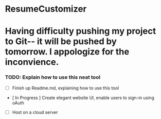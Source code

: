 # ResumeCustomizer

# Having difficulty pushing my project to Git-- it will be pushed by tomorrow. I appologize for the inconvience.

### TODO: Explain how to use this neat tool
- [ ] Finish up Readme.md, explaining how to use this tool
- [ In Progress ] Create elegant website UI, enable users to sign-in using oAuth
- [ ] Host on a cloud server
